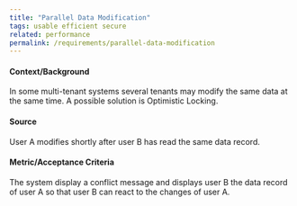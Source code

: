 ```yaml
---
title: "Parallel Data Modification"
tags: usable efficient secure
related: performance 
permalink: /requirements/parallel-data-modification
---
```


<div class="quality-requirement" markdown="1">

#### Context/Background

In some multi-tenant systems several tenants may modify the same data at the same time. A possible solution is Optimistic Locking.

#### Source

User A modifies shortly after user B has read the same data record.

#### Metric/Acceptance Criteria

The system display a conflict message and displays user B the data record of user A so that user B can react to the changes of user A.

</div><br>
